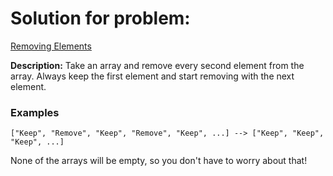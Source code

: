 # Solution for problem:

[Removing Elements](https://www.codewars.com/kata/5769b3802ae6f8e4890009d2)

**Description:**
Take an array and remove every second element from the array. Always keep the first element and start removing with the next element.

### Examples

```plaintext
["Keep", "Remove", "Keep", "Remove", "Keep", ...] --> ["Keep", "Keep", "Keep", ...]
```

None of the arrays will be empty, so you don't have to worry about that!
